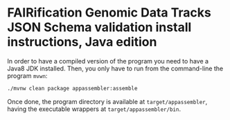 # FAIRification Genomic Data Tracks JSON Schema validation install instructions, Java edition

In order to have a compiled version of the program you need to have a Java8 JDK installed.
Then, you only have to run from the command-line the program `mvwn`:

```bash
./mvnw clean package appassembler:assemble
```

Once done, the program directory is available at `target/appassembler`, having the executable wrappers at `target/appassembler/bin`.